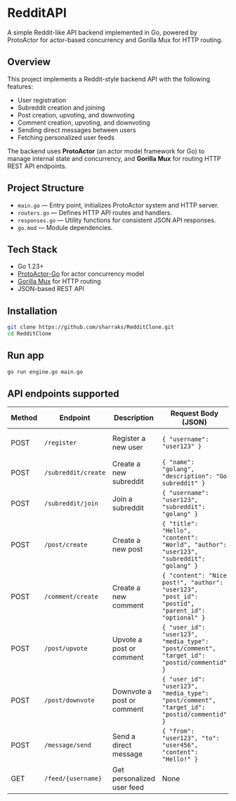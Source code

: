 # RedditAPI

A simple Reddit-like API backend implemented in Go, powered by ProtoActor for actor-based concurrency and Gorilla Mux for HTTP routing.

## Overview

This project implements a Reddit-style backend API with the following features:

- User registration
- Subreddit creation and joining
- Post creation, upvoting, and downvoting
- Comment creation, upvoting, and downvoting
- Sending direct messages between users
- Fetching personalized user feeds

The backend uses **ProtoActor** (an actor model framework for Go) to manage internal state and concurrency, and **Gorilla Mux** for routing HTTP REST API endpoints.

## Project Structure

- `main.go` — Entry point, initializes ProtoActor system and HTTP server.
- `routers.go` — Defines HTTP API routes and handlers.
- `responses.go` — Utility functions for consistent JSON API responses.
- `go.mod` — Module dependencies.


## Tech Stack

- Go 1.23+
- [ProtoActor-Go](https://github.com/asynkron/protoactor-go) for actor concurrency model
- [Gorilla Mux](https://github.com/gorilla/mux) for HTTP routing
- JSON-based REST API

## Installation

```bash
git clone https://github.com/sharraks/RedditClone.git
cd RedditClone
```
## Run app

```bash
go run engine.go main.go
```

## API endpoints supported

| Method | Endpoint            | Description                | Request Body (JSON)                                                                              | Response                 |
| ------ | ------------------- | -------------------------- | ------------------------------------------------------------------------------------------------ | ------------------------ |
| POST   | `/register`         | Register a new user        | `{ "username": "user123" }`                                                                      | Success or error message |
| POST   | `/subreddit/create` | Create a new subreddit     | `{ "name": "golang", "description": "Go subreddit" }`                                            | Success or error message |
| POST   | `/subreddit/join`   | Join a subreddit           | `{ "username": "user123", "subreddit": "golang" }`                                               | Success or error message |
| POST   | `/post/create`      | Create a new post          | `{ "title": "Hello", "content": "World", "author": "user123", "subreddit": "golang" }`           | Success or error message |
| POST   | `/comment/create`   | Create a new comment       | `{ "content": "Nice post!", "author": "user123", "post_id": "postid", "parent_id": "optional" }` | Success or error message |
| POST   | `/post/upvote`      | Upvote a post or comment   | `{ "user_id": "user123", "media_type": "post/comment", "target_id": "postid/commentid" }`        | Success or error message |
| POST   | `/post/downvote`    | Downvote a post or comment | `{ "user_id": "user123", "media_type": "post/comment", "target_id": "postid/commentid" }`        | Success or error message |
| POST   | `/message/send`     | Send a direct message      | `{ "from": "user123", "to": "user456", "content": "Hello!" }`                                    | Success or error message |
| GET    | `/feed/{username}`  | Get personalized user feed | None                                                                                             | JSON feed data           |
